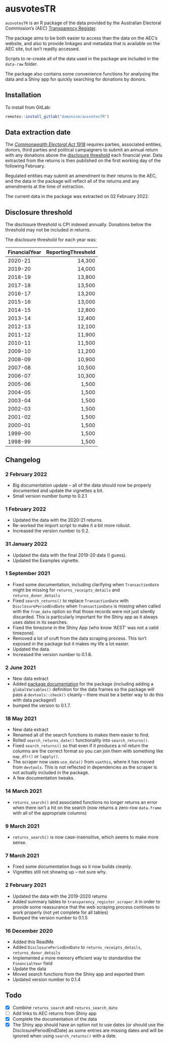 ausvotesTR
================

`ausvotesTR` is an R package of the data provided by the Australian
Electoral Commission’s (AEC) [Transparency
Register](https://transparency.aec.gov.au/).

The package aims to be both easier to access than the data on the AEC’s
website, and also to provide linkages and metadata that is available on
the AEC site, but isn’t readily accessed.

Scripts to re-create all of the data used in the package are included in
the `data-raw` folder.

The package also contains some convenience functions for analysing the
data and a Shiny app for quickly searching for donations by donors.

## Installation

To install from GitLab:

``` r
remotes::install_gitlab("damonism/ausvotesTR")
```

## Data extraction date

The [*Commonwealth Electoral Act
1918*](https://www.legislation.gov.au/Latest/C2019C00103) requires
parties, associated entities, donors, third parties and political
campaigners to submit an annual return with any donations above the
[disclosure
threshold](https://www.aec.gov.au/Parties_and_Representatives/public_funding/threshold.htm)
each financial year. Data extracted from the returns is then published
on the first working day of the following February.

Regulated entities may submit an amendment to their returns to the AEC,
and the data in the package will reflect all of the returns and any
amendments at the time of extraction.

The current data in the package was extracted on 02 February 2022.

## Disclosure threshold

The disclosure threshold is CPI indexed annually. Donations below the
threshold may not be included in returns.

The disclosure threshold for each year was:

| FinancialYear | ReportingThreshold |
|:--------------|-------------------:|
| 2020-21       |             14,300 |
| 2019-20       |             14,000 |
| 2018-19       |             13,800 |
| 2017-18       |             13,500 |
| 2016-17       |             13,200 |
| 2015-16       |             13,000 |
| 2014-15       |             12,800 |
| 2013-14       |             12,400 |
| 2012-13       |             12,100 |
| 2011-12       |             11,900 |
| 2010-11       |             11,500 |
| 2009-10       |             11,200 |
| 2008-09       |             10,900 |
| 2007-08       |             10,500 |
| 2006-07       |             10,300 |
| 2005-06       |              1,500 |
| 2004-05       |              1,500 |
| 2003-04       |              1,500 |
| 2002-03       |              1,500 |
| 2001-02       |              1,500 |
| 2000-01       |              1,500 |
| 1999-00       |              1,500 |
| 1998-99       |              1,500 |

## Changelog

### 2 February 2022

-   Big documentation update – all of the data should now be properly
    documented and update the vignettes a bit.
-   Small version number bump to 0.2.1

### 1 February 2022

-   Updated the data with the 2020-21 returns.
-   Re-worked the import script to make it a bit more robust.
-   Increased the version number to 0.2.

### 31 January 2022

-   Updated the data with the final 2019-20 data (I guess).
-   Updated the Examples vignette.

### 1 September 2021

-   Fixed some documentation, including clarifying when
    `TransactionDate` might be missing for `returns_receipts_details`
    and `returns_donor_details`
-   Fixed `search_returns()` to replace `TransactionDate` with
    `DisclosurePeriodEndDate` when `TransactionDate` is missing when
    called with the `from_date` option so that those records were not
    just silently discarded. This is particularly important for the
    Shiny app as it always uses dates in its searches.
-   Fixed the timezone in the Shiny App (who know ‘AEST’ was not a valid
    timezone).
-   Removed a lot of cruft from the data scraping process. This isn’t
    exposed in the package but it makes my life a lot easier.
-   Updated the data.
-   Increased the version number to 0.1.8.

### 2 June 2021

-   New data extract
-   Added [package
    documentation](https://r-pkgs.org/man.html#man-packages) for the
    package (including adding a `globalVariables()` definition for the
    data frames so the package will pass a `devtools::check()` cleanly –
    there must be a better way to do this with data packages!)
-   bumped the version to 0.1.7.

### 18 May 2021

-   New data extract
-   Renamed all of the search functions to makes them easier to find.
-   Rolled `search_returns_date()` functionality into
    `search_returns()`.
-   Fixed `search_returns()` so that even if it produces a nil return
    the columns are the correct format so you can join them with
    something like `map_dfr()` or `lapply()`.
-   The scraper now uses `use_data()` from `usethis`, where it has moved
    from `devtools`. This is not reflected in dependencies as the
    scraper is not actually included in the package.
-   A few documentation tweaks.

### 14 March 2021

-   `returns_search()` and associated functions no longer returns an
    error when there isn’t a hit on the search (now returns a zero-row
    `data.frame` with all of the appropriate columns)

### 9 March 2021

-   `returns_search()` is now case-insensitive, which seems to make more
    sense.

### 7 March 2021

-   Fixed some documentation bugs so it now builds cleanly.
-   Vignettes still not showing up – not sure why.

### 2 February 2021

-   Updated the data with the 2019-2020 returns
-   Added summary tables to `transparency_register_scraper.R` in order
    to provide some reassurance that the web scraping process continues
    to work properly (not yet complete for all tables)
-   Bumped the version number to 0.1.5

### 16 December 2020

-   Added this ReadMe
-   Added `DisclosurePeriodEndDate` to `returns_receipts_details`,
    `returns_donor_details`
-   Implemented a more memory efficient way to standardise the
    `FinancialYear` field
-   Update the data
-   Moved search functions from the Shiny app and exported them
-   Updated version number to 0.1.4

## Todo

-   [x] Combine `returns_search` and `returns_search_date`
-   [ ] Add links to AEC returns from Shiny app
-   [x] Complete the documentation of the data
-   [x] The Shiny app should have an option not to use dates (or should
    use the DisclosurePeriodEndDate) as some entries are missing dates
    and will be ignored when using `search_returns()` with a date.
